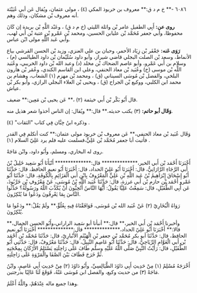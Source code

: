 ٦٠٨٦ -** خ م د ق:** معروف بن خربوذ المكي (٤) ، مولى عثمان، ويُقال عَن أبي عُيَيْنَة أنه معروف بْن مشكان، وذلك وهم.

**روى عن:** أَبِي الطفيل عامر بْن واثلة الليثي (خ م د ق) ، وعَبْد اللَّهِ بْن بريدة إن كَانَ محفوظا، وأبي جعفر مُحَمَّد بْن عليابن الحسين، ومحمد بْن عَمْرو بْن عتبة بْن أَبي لهب، وأبي عَبد اللَّهِ مولى ابْن عباس.

**رَوَى عَنه:** جَعْفَر بْن زِيَاد الأحمر، وحبان بن علي العنزي، وزيد بْن الحسن القرشي بياع الأنماط، وسعد بْن الصلت البجلي قاضي شيراز، وأبو داود سُلَيْمان بْن داود الطيالسي (م) ، وسلام بن أَبي عَمْرو، وأبو عاصم الضحاك بْن مخلد (د) وعبد الله بْن داود الخريبي، وعُبَيد اللَّه بْن موسى (خ) وعُبَيد بْن معاذ الحنفي، وعلي ابن القاسم الكندي، وعُمَر بْن هارون البلخي، والفضل بْن مُوسَى السيناني (ق) ، ومحمد بْن مهزم (١) الشعاب، وهشام بن محمد ابن الكلبي، ووكيع بْن الجراح (ق) ، ويحيى بْن العلاء البجلي الرازي، وأبو بكر بْن عياش.

قال أَبُو بَكْر بْن أَبي خيثمة (٢) ،** عَن يحيى بْن مَعِين:** ضعيف.

**وَقَال أبو حاتم:** (٣) يكتب حديثه.** قال:** ويُقال: إن الناس أخذوا شعر هذيل منه.

وذكره ابنُ حِبَّان فِي كتاب "الثقات" (٤) .

وَقَال عُبَيد بْن معاذ الحنفي،** عَن معروف بْن خربوذ مولى عثمان:** كنت أتكلم فِي القدر فأتيت أبا جعفر مُحَمَّد بْن عَلِيٍّ،فسلمت عليه فلم يرد عَلِيّ السلام (١) .

روى له البخاري، ومسلم، وأَبُو داود، وابْن مَاجَهْ.

أَخْبَرَنَا أَحْمَد بْن أَبي الخير،************** قال:************** أَنْبَأَنَا أَبُو سَعِيد خَلِيلُ بْنُ أَبي الرَّجَاءِ الرَّارَانِيُّ، قال: أَخْبَرَنَا أَبُو عَلِيّ الحداد، قال: أَخْبَرَنَا أَبُو نعيم الحافظ، قال: حَدَّثَنَا أَبُو إِسْحَاقَ إِبْرَاهِيمُ بْنُ عَبد اللَّهِ بْنِ عَلِيٍّ الْمَعْرُوفُ بِابْنِ أَبي الْعَزَائِمِ بِالْكُوفَةِ، قال: حَدَّثَنَا أَبُو عَمْرو أَحْمَد بْن حازم بْن أَبي غرزة، قال: حَدَّثَنَا عُبَيد اللَّهِ بْنُ مُوسَى، عَنْ مَعْرُوفِ بْنِ خَرَّبُوذَ، عَن أَبِي الطُّفَيْلِ، قال: سَمِعْتُ عَلِيًّا يَقُولُ: أَيُّهَا النَّاسُ أَتُحِبُّونَ أَنْ يُكَذَّبَ اللَّهُ ورَسُولُهُ؟ حَدِّثُوا النَّاسَ بِمَا يَعْرِفُونَ ودَعُوا مَا يُنْكِرُونَ.

رَوَاهُ الْبُخَارِيّ (٢) عَنْ عُبَيد الله بْن مُوسَى، فَوَافَقْنَاهُ فِيهِ بِعُلُوٍّ،** ولَمْ يَقُلْ:** ودَعُوا مَا يُنْكِرُونَ.

وأخبرنا أَحْمَد بْن أَبي الخير،** قال:** أنبأنا أبو سَعِيد الراراني،وأَبُو الحسن الجمال،** قالا:** أَخْبَرَنَا أَبُو عَلِيّ الحداد،************** قال:************** أَخْبَرَنَا أَبُو نعيم الحافظ، قال: حَدَّثَنَا أبو بكر مُحَمَّد بْن جعفر بْنِ الْهَيْثَمِ الأَنْبارِيّ، قال: حَدَّثَنَا مُحَمَّد بْن أَحْمَد بْن أَبي الْعَوَّامِ الرِّيَاحِيُّ، قال: حَدَّثَنَا أَبُو عَاصِمٍ النَّبِيلُ، قال: حَدَّثَنَا مَعْرُوفٌ، قال: حَدَّثَنِي أَبُو الطُّفَيْلِ، قال: رَأَيْتُ النَّبِيَّ صَلَّى اللَّهُ عَلَيْهِ وسلم طَافَ عَلَى رَاحِلَتِهِ يَسْتَلِمُ الأَرْكَانَ بِمِحْجَنِهِ ثُمَّ خَرَجَ فَطَافَ بَيْنَ الصَّفَا والْمَرْوَةِ عَلَى رَاحِلَتِهِ.

أَخْرَجَهُ مُسْلِمٌ (١) مِنْ حَدِيثِ أَبِي دَاوُدَ الطَّيَالِسِيِّ، وأَبُو دَاوُدَ (٢) مِنْ حَدِيثِ أَبِي عَاصِمٍ، وابْنُ مَاجَهْ (٣) من حديث وكيع، والفصل ابن مُوسَى عَنْهُ، فَوَقَعَ لَنَا عَالِيًا بدرجتين.

وهذا جميع ماله عِنْدَهُمْ، واللَّهُ أَعْلَمُ.